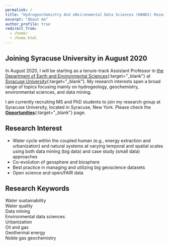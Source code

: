 ```yaml
---
permalink: /
title: "Hydrogeochemistry And eNvironmental Data Sciences (HANDS) Research Group"
excerpt: "About me"
author_profile: true
redirect_from:
  - /home/
  - /home.html
---
```


## Joining Syracuse University in August 2020

In August 2020, I will be starting as a tenure-track Assistant Professor in [the Department of Earth and Environmental Sciences](http://earthsciences.syr.edu){:target="_blank"} at [Syracuse University](https://www.syracuse.edu){:target="_blank"}. My research interests span a broad range of topics focusing mainly on hydrogeology, geochemistry, environmental sciences, and data mining.

I am currently recruiting MS and PhD students to join my research group at Syracuse University, located in Syracuse, New York. Please check the [**Opportunities**](/opportunities){:target="_blank"} page.

## Research Interest

* Water cycle within the coupled human (e.g., energy extraction and urbanization) and natural systems at varying temporal and spatial scales using both data mining (big data) and case study (small data) approaches
* Co-evolution of geosphere and biosphere
* Best practice in managing and utilizing big geoscience datasets
* Open science and open/FAIR data

## Research Keywords

Water sustainability  
Water quality  
Data mining  
Environmental data sciences  
Urbanization  
Oil and gas  
Geothermal energy  
Noble gas geochemistry  
